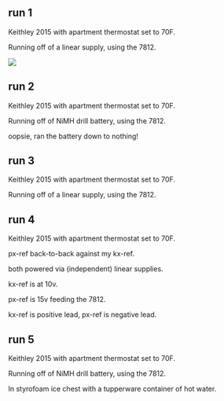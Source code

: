 ## run 1

Keithley 2015 with apartment thermostat set to 70F.

Running off of a linear supply, using the 7812.

![](run1/chart.png)

## run 2

Keithley 2015 with apartment thermostat set to 70F.

Running off of NiMH drill battery, using the 7812.

oopsie, ran the battery down to nothing!

## run 3

Keithley 2015 with apartment thermostat set to 70F.

Running off of a linear supply, using the 7812.

## run 4

Keithley 2015 with apartment thermostat set to 70F.

px-ref back-to-back against my kx-ref.

both powered via (independent) linear supplies.

kx-ref is at 10v.

px-ref is 15v feeding the 7812.

kx-ref is positive lead, px-ref is negative lead.

## run 5

Keithley 2015 with apartment thermostat set to 70F.

Running off of NiMH drill battery, using the 7812.

In styrofoam ice chest with a tupperware container of hot water.


